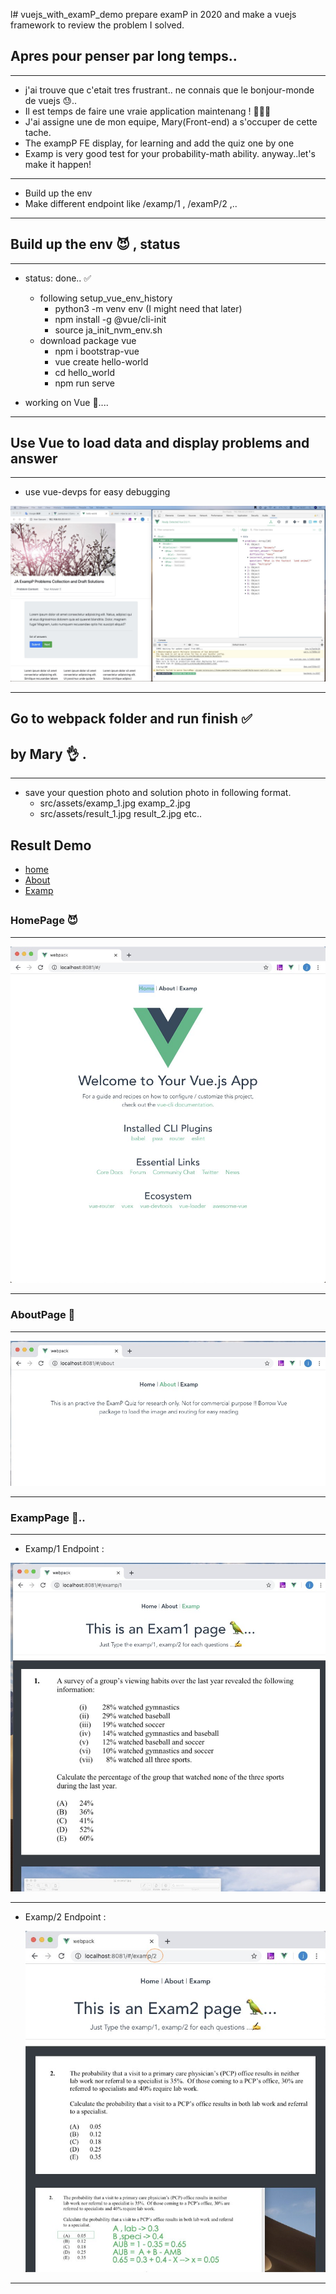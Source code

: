 l# vuejs_with_examP_demo
prepare examP in 2020 and make a vuejs framework to review the problem I solved.

## Apres pour penser par long temps..
---

- j'ai trouve que c'etait tres frustrant.. ne connais que le bonjour-monde de vuejs 😓.. 
- Il est temps de faire une vraie application maintenang ! 🤸🏻‍♂️
- J'ai assigne une de mon equipe, Mary(Front-end) a s'occuper de cette tache.
- The exampP FE display, for learning and add the quiz one by one
- Examp is very good test for your probability-math ability. anyway..let's make it happen!

--- 
- Build up the env
- Make different endpoint like /examp/1 , /examP/2 ,..

--- 

## Build up the env 😈 , status 
---

- status: done.. ✅
    - following setup_vue_env_history
        - python3 -m venv env (I  might need that later)
        - npm install -g @vue/cli-init
        - source ja_init_nvm_env.sh
    - download package vue
        - npm i bootstrap-vue
        - vue create hello-world
        - cd hello_world
        - npm run serve
    
- working on Vue 🦜....



---

## Use Vue to load data and display problems and answer
---

- use vue-devps for easy debugging

![debug](img/use_vue_dev_tool.jpg)

  
---


## Go to  webpack folder and run  finish ✅ 
## by Mary 👌 .

---

- save your question photo  and solution photo in following format.
    - src/assets/examp_1.jpg examp_2.jpg
    - src/assets/result_1.jpg result_2.jpg etc..

## Result Demo
- [home](#home)
- [About](#about)
- [Examp](#examp)



<a name="home"></a>
--- 
### HomePage  😈

---
![home](img/page_home.jpg)

---

<a name="about"></a>
### AboutPage 📂
--- 

![about](img/about.jpg)

--- 

<a name="examp"></a>
### ExampPage  🐸..


---
- Examp/1 Endpoint : 

 ![examp1](img/examp_1.jpg)

--- 

- Examp/2 Endpoint :

  ![2](img/examp2.jpg)


---

